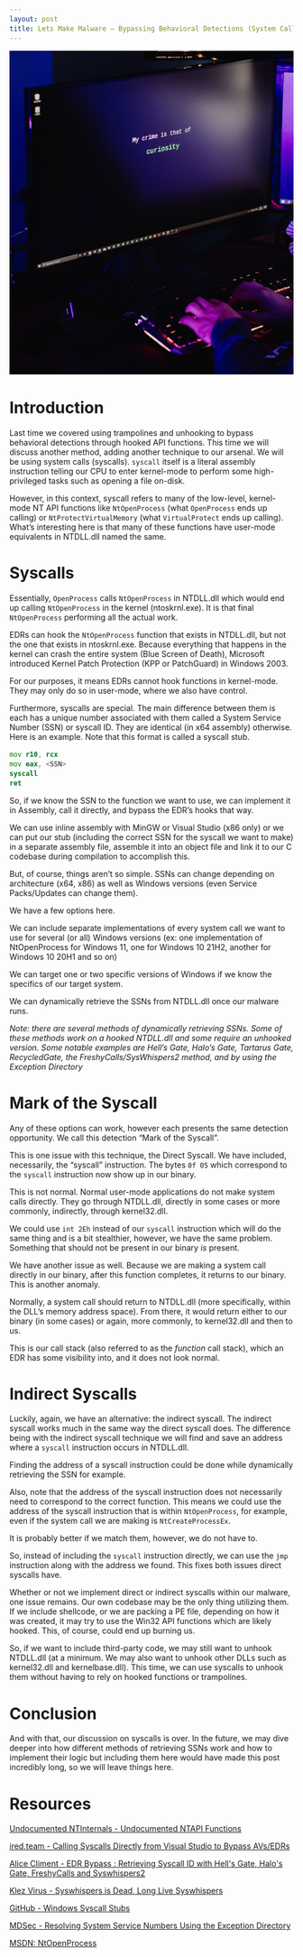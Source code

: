 ```yaml
---
layout: post
title: Lets Make Malware – Bypassing Behavioral Detections (System Calls)
---
```


![Lets Make Malware](/assets/lets_make_malware_header.jpg)

# Introduction
Last time we covered using trampolines and unhooking to bypass behavioral detections through hooked API functions. This time we will discuss another method, adding another technique to our arsenal. We will be using system calls (syscalls).
`syscall` itself is a literal assembly instruction telling our CPU to enter kernel-mode to perform some high-privileged tasks such as opening a file on-disk.

However, in this context, syscall refers to many of the low-level, kernel-mode NT API functions like `NtOpenProcess` (what `OpenProcess` ends up calling) or `NtProtectVirtualMemory` (what `VirtualProtect` ends up calling).
What’s interesting here is that many of these functions have user-mode equivalents in NTDLL.dll named the same. 

# Syscalls
Essentially, `OpenProcess` calls `NtOpenProcess` in NTDLL.dll which would end up calling `NtOpenProcess` in the kernel (ntoskrnl.exe). It is that final `NtOpenProcess` performing all the actual work. 

EDRs can hook the `NtOpenProcess` function that exists in NTDLL.dll, but not the one that exists in ntoskrnl.exe. Because everything that happens in the kernel can crash the entire system (Blue Screen of Death), Microsoft introduced Kernel Patch Protection (KPP or PatchGuard) in Windows 2003. 

For our purposes, it means EDRs cannot hook functions in kernel-mode. They may only do so in user-mode, where we also have control. 

Furthermore, syscalls are special. The main difference between them is each has a unique number associated with them called a System Service Number (SSN) or syscall ID. They are identical (in x64 assembly) otherwise. Here is an example. Note that this format is called a syscall stub.

```asm
mov r10, rcx
mov eax, <SSN>
syscall
ret
```

So, if we know the SSN to the function we want to use, we can implement it in Assembly, call it directly, and bypass the EDR’s hooks that way. 

We can use inline assembly with MinGW or Visual Studio (x86 only) or we can put our stub (including the correct SSN for the syscall we want to make) in a separate assembly file, assemble it into an object file and link it to our C codebase during compilation to accomplish this.

But, of course, things aren’t so simple. SSNs can change depending on architecture (x64, x86) as well as Windows versions (even Service Packs/Updates can change them). 

We have a few options here. 

We can include separate implementations of every system call we want to use for several (or all) Windows versions (ex: one implementation of NtOpenProcess for Windows 11, one for Windows 10 21H2, another for Windows 10 20H1 and so on)

We can target one or two specific versions of Windows if we know the specifics of our target system.

We can dynamically retrieve the SSNs from NTDLL.dll once our malware runs.

_Note: there are several methods of dynamically retrieving SSNs. Some of these methods work on a hooked NTDLL.dll and some require an unhooked version. Some notable examples are Hell’s Gate, Halo’s Gate, Tartarus Gate, RecycledGate, the FreshyCalls/SysWhispers2 method, and by using the Exception Directory_

# Mark of the Syscall
Any of these options can work, however each presents the same detection opportunity. We call this detection “Mark of the Syscall”.

This is one issue with this technique, the Direct Syscall. We have included, necessarily, the “syscall” instruction. The bytes `0f 05` which correspond to the `syscall` instruction now show up in our binary. 

This is not normal.  Normal user-mode applications do not make system calls directly. They go through NTDLL.dll, directly in some cases or more commonly, indirectly, through kernel32.dll. 

We could use `int 2Eh` instead of our `syscall` instruction which will do the same thing and is a bit stealthier, however, we have the same problem. Something that should not be present in our binary _is_ present. 

We have another issue as well. Because we are making a system call directly in our binary, after this function completes, it returns to our binary. This is another anomaly. 

Normally, a system call should return to NTDLL.dll (more specifically, within the DLL’s memory address space). From there, it would return either to our binary (in some cases) or again, more commonly, to kernel32.dll and then to us. 

This is our call stack (also referred to as the _function_ call stack), which an EDR has some visibility into, and it does not look normal.

# Indirect Syscalls
Luckily, again, we have an alternative: the indirect syscall. The indirect syscall works much in the same way the direct syscall does. The difference being with the indirect syscall technique we will find and save an address where a `syscall` instruction occurs in NTDLL.dll. 

Finding the address of a syscall instruction could be done while dynamically retrieving the SSN for example. 

Also, note that the address of the syscall instruction does not necessarily need to correspond to the correct function. This means we could use the address of the syscall instruction that is within `NtOpenProcess`, for example, even if the system call we are making is `NtCreateProcessEx`. 

It is probably better if we match them, however, we do not have to.

So, instead of including the `syscall` instruction directly, we can use the `jmp` instruction along with the address we found. This fixes both issues direct syscalls have. 

Whether or not we implement direct or indirect syscalls within our malware, one issue remains. Our own codebase may be the only thing utilizing them. If we include shellcode, or we are packing a PE file, depending on how it was created, it may try to use the Win32 API functions which are likely hooked. This, of course, could end up burning us.

So, if we want to include third-party code, we may still want to unhook NTDLL.dll (at a minimum. We may also want to unhook other DLLs such as kernel32.dll and kernelbase.dll). This time, we can use syscalls to unhook them without having to rely on hooked functions or trampolines.

# Conclusion
And with that, our discussion on syscalls is over. In the future, we may dive deeper into how different methods of retrieving SSNs work and how to implement their logic but including them here would have made this post incredibly long, so we will leave things here.

# Resources
[Undocumented NTInternals - Undocumented NTAPI Functions](https://undocumented-ntinternals.github.io/)

[ired.team - Calling Syscalls Directly from Visual Studio to Bypass AVs/EDRs](https://www.ired.team/offensive-security/defense-evasion/using-syscalls-directly-from-visual-studio-to-bypass-avs-edrs)

[Alice Climent - EDR Bypass : Retrieving Syscall ID with Hell's Gate, Halo's Gate, FreshyCalls and Syswhispers2](https://alice.climent-pommeret.red/posts/direct-syscalls-hells-halos-syswhispers2/)

[Klez Virus - Syswhispers is Dead, Long Live Syswhispers](https://klezvirus.github.io/RedTeaming/AV_Evasion/NoSysWhisper/)

[GitHub - Windows Syscall Stubs](https://gist.github.com/wbenny/b08ef73b35782a1f57069dff2327ee4d)

[MDSec - Resolving System Service Numbers Using the Exception Directory](https://www.mdsec.co.uk/2022/04/resolving-system-service-numbers-using-the-exception-directory/)

[MSDN: NtOpenProcess](https://learn.microsoft.com/en-us/windows-hardware/drivers/ddi/ntddk/nf-ntddk-ntopenprocess)
